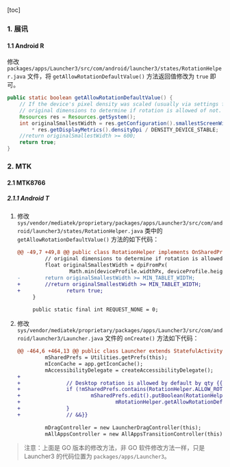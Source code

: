[toc]

### 1. 展讯

#### 1.1 Android R

修改 `packages/apps/Launcher3/src/com/android/launcher3/states/RotationHelper.java` 文件，将 `getAllowRotationDefaultValue()` 方法返回值修改为 `true` 即可。

```java
public static boolean getAllowRotationDefaultValue() {
    // If the device's pixel density was scaled (usually via settings for A11y), use the
    // original dimensions to determine if rotation is allowed of not.
    Resources res = Resources.getSystem();
    int originalSmallestWidth = res.getConfiguration().smallestScreenWidthDp
        * res.getDisplayMetrics().densityDpi / DENSITY_DEVICE_STABLE;
    //return originalSmallestWidth >= 600;
    return true;
}
```

### 2. MTK

#### 2.1 MTK8766

##### 2.1.1 Android T

1. 修改 `sys/vendor/mediatek/proprietary/packages/apps/Launcher3/src/com/android/launcher3/states/RotationHelper.java` 类中的 `getAllowRotationDefaultValue()` 方法的如下代码：

   ```diff
   @@ -49,7 +49,8 @@ public class RotationHelper implements OnSharedPreferenceChangeListener,
            // original dimensions to determine if rotation is allowed of not.
            float originalSmallestWidth = dpiFromPx(
                    Math.min(deviceProfile.widthPx, deviceProfile.heightPx), DENSITY_DEVICE_STABLE);
   -        return originalSmallestWidth >= MIN_TABLET_WIDTH;
   +        //return originalSmallestWidth >= MIN_TABLET_WIDTH;
   +               return true;
        }
    
        public static final int REQUEST_NONE = 0;
   ```

2. 修改 `sys/vendor/mediatek/proprietary/packages/apps/Launcher3/src/com/android/launcher3/Launcher.java` 文件的 `onCreate()` 方法如下代码：

   ```diff
   @@ -464,6 +464,13 @@ public class Launcher extends StatefulActivity<LauncherState>
            mSharedPrefs = Utilities.getPrefs(this);
            mIconCache = app.getIconCache();
            mAccessibilityDelegate = createAccessibilityDelegate();
   +               
   +               // Desktop rotation is allowed by default by qty {{&&
   +               if (!mSharedPrefs.contains(RotationHelper.ALLOW_ROTATION_PREFERENCE_KEY)) {
   +                       mSharedPrefs.edit().putBoolean(RotationHelper.ALLOW_ROTATION_PREFERENCE_KEY, 
   +                               mRotationHelper.getAllowRotationDefaultValue(mDeviceProfile)).commit();
   +               }
   +               // &&}}
    
            mDragController = new LauncherDragController(this);
            mAllAppsController = new AllAppsTransitionController(this);
   ```
   

> 注意：上面是 GO 版本的修改方法，非 GO 软件修改方法一样，只是 Launcher3 的代码位置为 `packages/apps/Launcher3`。

